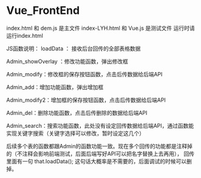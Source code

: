 # Vue_FrontEnd
index.html 和 dem.js 是主文件
index-LYH.html 和 Vue.js 是测试文件
运行时请运行index.html

JS函数说明：
loadData ： 接收后台回传的全部表格数据

Admin_showOverlay ：修改功能函数，弹出修改框

Admin_modify：修改框的保存按钮函数，点击后传数据给后端API

Admin_add：增加功能函数，弹出增加框

Admin_modify2：增加框的保存按钮函数，点击后传数据给后端API

Admin_del：删除功能函数，点击后传删除的数据给后端API

Admin_search：搜索功能函数，此处没有设定回传数据给后端API，通过函数能实现关键字搜索（关键字选择可以修改，暂时设定这几个）


后续多个表的函数都跟Admin的函数功能一致。现在多个回传的功能都是注释掉的（不注释会影响前端测试，后面后端写好API可以把名字替换上去再用），
回传里面有一句 that.loadData(); 这句话大概率是不需要的，后面调试的时候可以删掉。